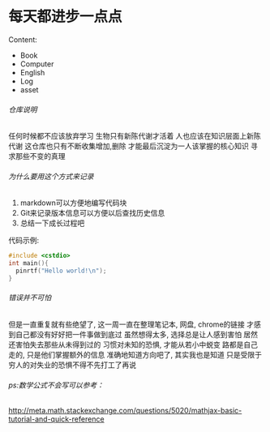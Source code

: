 # 每天都进步一点点

Content:
- Book
- Computer
- English
- Log
- asset

###### 仓库说明

任何时候都不应该放弃学习
生物只有新陈代谢才活着
人也应该在知识层面上新陈代谢
这仓库也只有不断收集增加,删除
才能最后沉淀为一人该掌握的核心知识
寻求那些不变的真理

###### 为什么要用这个方式来记录

1. markdown可以方便地编写代码块
2. Git来记录版本信息可以方便以后查找历史信息
3. 总结一下成长过程吧

代码示例:
```c++
#include <cstdio>
int main(){
  pinrtf("Hello world!\n");
}
```

###### 错误并不可怕
但是一直重复就有些绝望了,
这一周一直在整理笔记本, 网盘, chrome的链接
才感到自己都没有好好把一件事做到底过
虽然想得太多, 选择总是让人感到害怕
居然还害怕失去那些从未得到过的
习惯对未知的恐惧, 才能从若小中蜕变
路都是自己走的, 只是他们掌握额外的信息
准确地知道方向吧了, 其实我也是知道
只是受限于穷人的对失业的恐惧不得不先打工了再说


###### ps:数学公式不会写可以参考：

http://meta.math.stackexchange.com/questions/5020/mathjax-basic-tutorial-and-quick-reference
